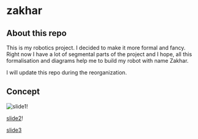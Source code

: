# zakhar

## About this repo

This is my robotics project. I decided to make it more formal and fancy. Right now I have a lot of segmental parts of the project and I hope, all this formalisation and diagrams help me to build my robot with name Zakhar.

I will update this repo during the reorganization.

## Concept

![slide1](https://github.com/dongrama/zakhar/blob/master/docs/concept_slide1.png?raw=true)!

[slide2](https://github.com/dongrama/zakhar/blob/master/docs/concept_slide1.png?raw=true)!

[slide3](https://github.com/dongrama/zakhar/blob/master/docs/concept_slide1.png?raw=true)